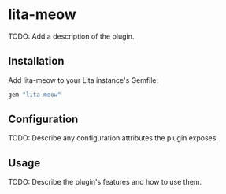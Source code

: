 # lita-meow

TODO: Add a description of the plugin.

## Installation

Add lita-meow to your Lita instance's Gemfile:

``` ruby
gem "lita-meow"
```

## Configuration

TODO: Describe any configuration attributes the plugin exposes.

## Usage

TODO: Describe the plugin's features and how to use them.
